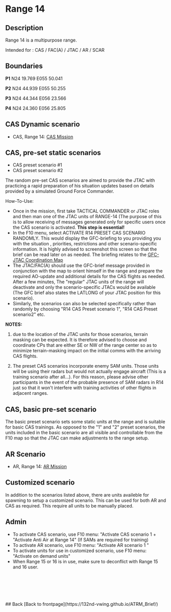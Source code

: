 # Range 14

## Description
Range 14 is a multipurpose range.

Intended for : CAS / FAC(A) / JTAC / AR / SCAR

## Boundaries
**P1**   N24 19.769 E055 50.041

**P2**   N24 44.939 E055 50.255

**P3**   N24 44.344 E056 23.566

**P4**   N24 24.360 E056 25.805

## CAS Dynamic scenario
- CAS, Range 14:  [CAS Mission](/ATRM_Brief/Pages/R14_CAS_TASK.html)

## CAS, pre-set static scenarios
- CAS preset scenario #1
- CAS preset scenario #2

The random pre-set CAS scenarios are aimed to provide the JTAC with practicing a rapid preparation of his situation updates based on details provided by a simulated Ground Force Commander.

How-To-Use:

- Once in the mission, first take TACTICAL COMMANDER or JTAC roles and then man one of the JTAC units of RANGE-14 (The purpose of this is to allow receiving of messages generated only for specific users once the CAS scenario is activated. **This step is essential!**
- In the F10 menu, select ACTIVATE R14 PRESET CAS SCENARIO RANDOMLY. This would display the GFC-briefing to you providing you with the situation , priorities, restrictions and other scenario-specific information. It is highly advised to screenshot this screen so that the brief can be read later on as needed.
The briefing relates to the [GFC-JTAC Coordination Map](https://cloud.132virtualwing.org/s/RdHNqBNkNNgwWiP)
- The JTAC/FAC(A) should use the GFC-brief message provided in conjunction with the map to orient himself in the range and prepare the required AO-update and additional details for the CAS flights as needed.
After a few minutes, The "regular" JTAC units of the range will deactivate and only the scenario-specific JTACs would be available (The GFC brief also states the LATLONG of your JTAC position for this scenario).
- Similarly, the scenarios can also be selected specifically rather than randomly by choosing "R14 CAS Preset scenario 1", "R14 CAS Preset scenario2" etc.

**NOTES:** 
1) due to the location of the JTAC units for those scenarios, terrain masking can be expected. It is therefore advised to choose and coordinate CPs that are either SE or NW of the range center so as to minimize terrain-masking impact on the initial comms with the arriving CAS flights.

2) The preset CAS scenarios incorporate enemy SAM units. Those units will be using their radars but would not actually engage aircraft (This is a training scenario after all...). For this reason, please advise other participants in the event of the probable presence of SAM radars in R14 just so that it won't interfere with training activities of other flights in adjacent ranges.

## CAS, basic pre-set scenario
The basic preset scenario sets some static units at the range and is suitable for basic CAS trainings. As opposed to the "1" and "2" preset scenarios, the units included in the basic scenario are all visible and controllable from the F10 map so that the JTAC can make adjustments to the range setup.

## AR Scenario
- AR, Range 14:  [AR Mission](/ATRM_Brief/Pages/R14_AR_TASK.html)

## Customized scenario
In addition to the scenarios listed above, there are units availeble for spawning to setup a customized scenario. 
This can be used for both AR and CAS as required. This require all units to be manually placed.



## Admin
- To activate CAS scenario, use F10 menu: "Activate CAS scenario 1 +  "Activate Anti Air at Range 14" (If SAMs are required for training)
- To activate AR scenario, use F10 menu: "Activate AR scenario 1 "
- To activate units for use in customized scenario, use F10 menu: "Activate on demand units"
- When Range 15 or 16 is in use, make sure to deconflict with Range 15 and 16 user.






<br>
<br>
<br>
<br>
<br>
## Back
[Back to frontpage](https://132nd-vwing.github.io/ATRM_Brief/)
